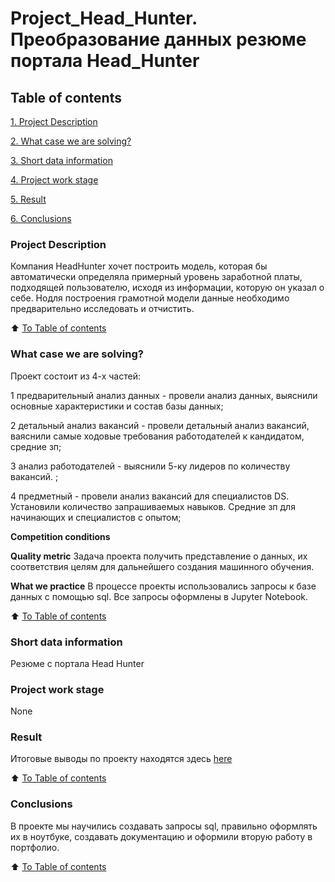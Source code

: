 # Project_Head_Hunter. Преобразование данных резюме портала Head_Hunter

## Table of contents
[1. Project Description](https://github.com/Evgi23/test2/blob/main/Project_1/README.md#Project-Description)

[2. What case we are solving?](https://github.com/Evgi23/test2/blob/main/Project_1/README.md#What-case-we-are-solving?)

[3. Short data information](__)

[4. Project work stage](__)

[5. Result](https://github.com/Evgi23/test2/blob/main/Project_1/README.md#Result)

[6. Conclusions](https://github.com/Evgi23/test2/blob/main/Project_1/README.md#Conclusions)

### Project Description
Компания HeadHunter хочет построить модель, которая бы автоматически определяла примерный уровень заработной платы, подходящей пользователю, исходя из информации, которую он указал о себе. Нодля построения грамотной модели данные необходимо предварительно исследовать и отчистить.

:arrow_up: [To Table of contents](https://github.com/Evgi23/test2/blob/main/Project_1/README.md#Table-of-contents)

### What case we are solving?
Проект состоит из 4-х частей:

1 предварительный анализ данных - провели анализ данных, выяснили основные характеристики и состав базы данных;

2  детальный анализ вакансий - провели детальный анализ вакансий, ваяснили самые ходовые требования работодателей к кандидатом, средние зп;

3  анализ работодателей - выяснили 5-ку лидеров по количеству вакансий. ;

4 предметный  - провели анализ вакансий для специалистов DS. Установили количество запрашиваемых навыков. Средние зп для начинающих и специалистов с опытом;



**Competition conditions**


**Quality metric**
Задача проекта получить представление о данных, их соответствия целям для дальнейшего создания машинного обучения.

**What we practice**
В процессе проекты использовались запросы к базе данных с помощью sql. Все запросы оформлены в Jupyter Notebook.


:arrow_up: [To Table of contents](https://github.com/Evgi23/test2/blob/main/Project_1/README.md#Table-of-contents)

### Short data information
Резюме с портала Head Hunter

### Project work stage
None

### Result
Итоговые выводы по проекту находятся здесь [here](https://github.com/Evgi23/test2/blob/main/Project_1/game_3.py)

:arrow_up: [To Table of contents](https://github.com/Evgi23/test2/blob/main/Project_1/README.md#Table-of-contents)

### Conclusions
В проекте мы научились создавать запросы sql, правильно оформлять их в ноутбуке, создавать документацию и оформили вторую работу в портфолио.

:arrow_up: [To Table of contents](https://github.com/Evgi23/test2/blob/main/Project_1/README.md#Table-of-contents)